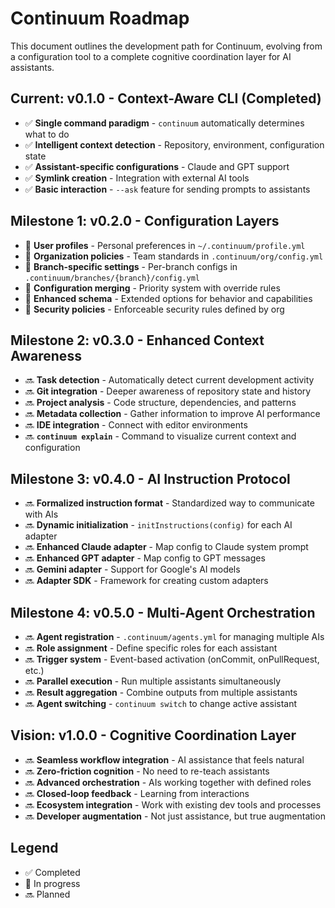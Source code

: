 # Continuum Roadmap

This document outlines the development path for Continuum, evolving from a configuration tool to a complete cognitive coordination layer for AI assistants.

## Current: v0.1.0 - Context-Aware CLI (Completed)

- ✅ **Single command paradigm** - `continuum` automatically determines what to do
- ✅ **Intelligent context detection** - Repository, environment, configuration state
- ✅ **Assistant-specific configurations** - Claude and GPT support
- ✅ **Symlink creation** - Integration with external AI tools
- ✅ **Basic interaction** - `--ask` feature for sending prompts to assistants

## Milestone 1: v0.2.0 - Configuration Layers

- 🔄 **User profiles** - Personal preferences in `~/.continuum/profile.yml`
- 🔄 **Organization policies** - Team standards in `.continuum/org/config.yml`
- 🔄 **Branch-specific settings** - Per-branch configs in `.continuum/branches/{branch}/config.yml`
- 🔄 **Configuration merging** - Priority system with override rules
- 🔄 **Enhanced schema** - Extended options for behavior and capabilities
- 🔄 **Security policies** - Enforceable security rules defined by org

## Milestone 2: v0.3.0 - Enhanced Context Awareness

- 🔜 **Task detection** - Automatically detect current development activity
- 🔜 **Git integration** - Deeper awareness of repository state and history
- 🔜 **Project analysis** - Code structure, dependencies, and patterns
- 🔜 **Metadata collection** - Gather information to improve AI performance
- 🔜 **IDE integration** - Connect with editor environments
- 🔜 **`continuum explain`** - Command to visualize current context and configuration

## Milestone 3: v0.4.0 - AI Instruction Protocol

- 🔜 **Formalized instruction format** - Standardized way to communicate with AIs
- 🔜 **Dynamic initialization** - `initInstructions(config)` for each AI adapter
- 🔜 **Enhanced Claude adapter** - Map config to Claude system prompt
- 🔜 **Enhanced GPT adapter** - Map config to GPT messages
- 🔜 **Gemini adapter** - Support for Google's AI models
- 🔜 **Adapter SDK** - Framework for creating custom adapters

## Milestone 4: v0.5.0 - Multi-Agent Orchestration

- 🔜 **Agent registration** - `.continuum/agents.yml` for managing multiple AIs
- 🔜 **Role assignment** - Define specific roles for each assistant
- 🔜 **Trigger system** - Event-based activation (onCommit, onPullRequest, etc.)
- 🔜 **Parallel execution** - Run multiple assistants simultaneously
- 🔜 **Result aggregation** - Combine outputs from multiple assistants
- 🔜 **Agent switching** - `continuum switch` to change active assistant

## Vision: v1.0.0 - Cognitive Coordination Layer

- 🔜 **Seamless workflow integration** - AI assistance that feels natural
- 🔜 **Zero-friction cognition** - No need to re-teach assistants
- 🔜 **Advanced orchestration** - AIs working together with defined roles
- 🔜 **Closed-loop feedback** - Learning from interactions
- 🔜 **Ecosystem integration** - Work with existing dev tools and processes
- 🔜 **Developer augmentation** - Not just assistance, but true augmentation

## Legend
- ✅ Completed
- 🔄 In progress
- 🔜 Planned